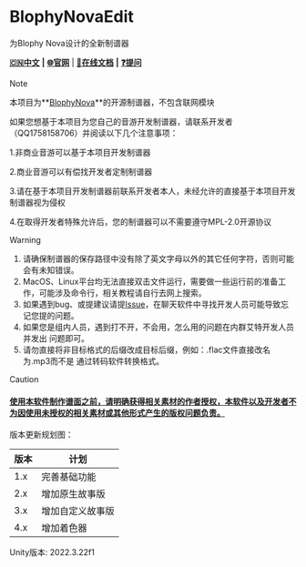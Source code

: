 # BlophyNovaEdit

为Blophy Nova设计的全新制谱器

[**🇨🇳中文**](./README.md) **|** [**🌐官网**](https://blophy.net) | **[📖在线文档](https://blophy.net/start/judge/judge.html)** **|** **[❓提问](https://github.com/BlophyNova/BlophyNovaEdit/issues)**

> [!NOTE]
>
> 本项目为**[BlophyNova](https://github.com/BlophyNova/Blophy)**的开源制谱器，不包含联网模块
>
> 如果您想基于本项目为您自己的音游开发制谱器，请联系开发者（QQ1758158706）并阅读以下几个注意事项：
>
> 1.非商业音游可以基于本项目开发制谱器
>
> 2.商业音游可以有偿找开发者定制制谱器
>
> 3.请在基于本项目开发制谱器前联系开发者本人，未经允许的直接基于本项目开发制谱器视为侵权
>
> 4.在取得开发者特殊允许后，您的制谱器可以不需要遵守MPL-2.0开源协议

> [!WARNING]
>
> 1. 请确保制谱器的保存路径中没有除了英文字母以外的其它任何字符，否则可能会有未知错误。
> 2. MacOS、Linux平台均无法直接双击文件运行，需要做一些运行前的准备工作，可能涉及命令行，相关教程请自行去网上搜索。
> 3. 如果遇到bug、或提建议请提[Issue](https://github.com/BlophyNova/BlophyNovaEdit/issues)，在聊天软件中寻找开发人员可能导致忘记您提的问题。
> 4. 如果您是组内人员，遇到打不开，不会用，怎么用的问题在内群艾特开发人员并发出
>    问题即可。
> 5. 请勿直接将非目标格式的后缀改成目标后缀，例如：.flac文件直接改名为.mp3而不是 通过转码软件转换格式。 

> [!CAUTION]
>
> #### **<u>使用本软件制作谱面之前，请明确获得相关素材的作者授权，本软件以及开发者不为因使用未授权的相关素材或其他形式产生的版权问题负责。</u>**

版本更新规划图：

| 版本 | 计划             |
| ---- | ---------------- |
| 1.x  | 完善基础功能     |
| 2.x  | 增加原生故事版   |
| 3.x  | 增加自定义故事版 |
| 4.x  | 增加着色器       |

Unity版本: 2022.3.22f1

